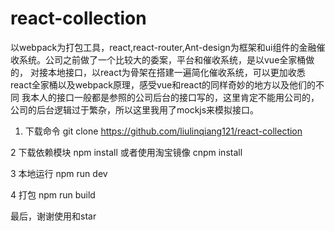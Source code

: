# react-collection
以webpack为打包工具，react,react-router,Ant-design为框架和ui组件的金融催收系统。公司之前做了一个比较大的委案，平台和催收系统，是以vue全家桶做的，
对接本地接口，以react为骨架在搭建一遍简化催收系统，可以更加收悉react全家桶以及webpack原理，感受vue和react的同样奇妙的地方以及他们的不同
我本人的接口一般都是参照的公司后台的接口写的，这里肯定不能用公司的，公司的后台逻辑过于繁杂，所以这里我用了mockjs来模拟接口。


1. 下载命令
 git clone https://github.com/liulinqiang121/react-collection

2 下载依赖模块 
 npm install 或者使用淘宝镜像 cnpm install
 
3 本地运行 
 npm run dev 

4 打包
 npm run build
 
最后，谢谢使用和star
